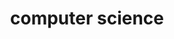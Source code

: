 ---
title: "computer science"
category: "computer science"
layout: category
permalink: /categories/computer%20science
author_profile: true
---